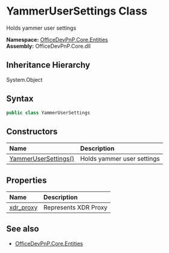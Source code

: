 # YammerUserSettings Class
 Holds yammer user settings   

**Namespace:** [OfficeDevPnP.Core.Entities](OfficeDevPnP.Core.Entities.md)  
**Assembly:** OfficeDevPnP.Core.dll  
## Inheritance Hierarchy
System.Object  
## Syntax
```C#
public class YammerUserSettings
```
## Constructors
|**Name**|**Description**|
|:-----|:-----|
| [YammerUserSettings()](OfficeDevPnP.Core.Entities.YammerUserSettings.ctor1.md) |  Holds yammer user settings 
## Properties
|**Name**|**Description**|
|:-----|:-----|
| [xdr_proxy](OfficeDevPnP.Core.Entities.YammerUserSettings.xdr_proxy.md) | Represents XDR Proxy
## See also
- [OfficeDevPnP.Core.Entities](OfficeDevPnP.Core.Entities.md)
